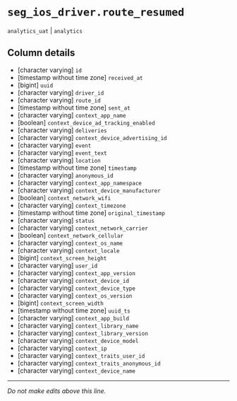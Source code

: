 # `seg_ios_driver.route_resumed`
`analytics_uat` | `analytics`

## Column details
* [character varying] `id`
* [timestamp without time zone] `received_at`
* [bigint]    `uuid`
* [character varying] `driver_id`
* [character varying] `route_id`
* [timestamp without time zone] `sent_at`
* [character varying] `context_app_name`
* [boolean]   `context_device_ad_tracking_enabled`
* [character varying] `deliveries`
* [character varying] `context_device_advertising_id`
* [character varying] `event`
* [character varying] `event_text`
* [character varying] `location`
* [timestamp without time zone] `timestamp`
* [character varying] `anonymous_id`
* [character varying] `context_app_namespace`
* [character varying] `context_device_manufacturer`
* [boolean]   `context_network_wifi`
* [character varying] `context_timezone`
* [timestamp without time zone] `original_timestamp`
* [character varying] `status`
* [character varying] `context_network_carrier`
* [boolean]   `context_network_cellular`
* [character varying] `context_os_name`
* [character varying] `context_locale`
* [bigint]    `context_screen_height`
* [character varying] `user_id`
* [character varying] `context_app_version`
* [character varying] `context_device_id`
* [character varying] `context_device_type`
* [character varying] `context_os_version`
* [bigint]    `context_screen_width`
* [timestamp without time zone] `uuid_ts`
* [character varying] `context_app_build`
* [character varying] `context_library_name`
* [character varying] `context_library_version`
* [character varying] `context_device_model`
* [character varying] `context_ip`
* [character varying] `context_traits_user_id`
* [character varying] `context_traits_anonymous_id`
* [character varying] `context_device_name`

-------------------------------------------------------------------------------
*Do not make edits above this line.*
